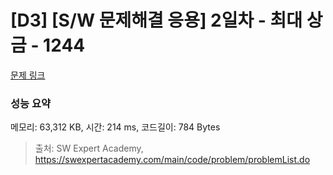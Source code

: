 # [D3] [S/W 문제해결 응용] 2일차 - 최대 상금 - 1244 

[문제 링크](https://swexpertacademy.com/main/code/problem/problemDetail.do?contestProbId=AV15Khn6AN0CFAYD) 

### 성능 요약

메모리: 63,312 KB, 시간: 214 ms, 코드길이: 784 Bytes



> 출처: SW Expert Academy, https://swexpertacademy.com/main/code/problem/problemList.do